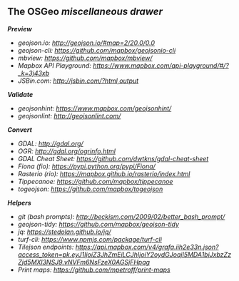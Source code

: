 ## The OSGeo<em> miscellaneous drawer

**Preview**
- geojson.io: http://geojson.io/#map=2/20.0/0.0
- geojson-cli: https://github.com/mapbox/geojsonio-cli
- mbview: https://github.com/mapbox/mbview/
- Mapbox API Playground: https://www.mapbox.com/api-playground/#/?_k=3j43xb
- JSBin.com: http://jsbin.com/?html,output

**Validate**
- geojsonhint: https://www.mapbox.com/geojsonhint/
- geojsonlint: http://geojsonlint.com/

**Convert**

- GDAL: http://gdal.org/
- OGR: http://gdal.org/ogrinfo.html
- GDAL Cheat Sheet: https://github.com/dwtkns/gdal-cheat-sheet
- Fiona (fio): https://pypi.python.org/pypi/Fiona/
- Rasterio (rio): https://mapbox.github.io/rasterio/index.html
- Tippecanoe: https://github.com/mapbox/tippecanoe
- togeojson: https://github.com/mapbox/togeojson

**Helpers**
- git (bash prompts): http://beckism.com/2009/02/better_bash_prompt/
- geojson-tidy: https://github.com/mapbox/geojson-tidy
- jq: https://stedolan.github.io/jq/
- turf-cli: https://www.npmjs.com/package/turf-cli
- Tilejson endpoints: https://api.mapbox.com/v4/grafa.iih2e33n.json?access_token=pk.eyJ1IjoiZ3JhZmEiLCJhIjoiY2oydGJoajI5MDA1bjJxbzZzZjd5MXl3NSJ9.vNVFm6NsFzeX0AGSjFHpqg
- Print maps: https://github.com/mpetroff/print-maps
